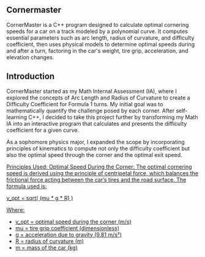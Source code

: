 ## Cornermaster
CornerMaster is a C++ program designed to calculate optimal cornering speeds for a car on a track modeled by a polynomial curve. It computes essential parameters such as arc length, radius of curvature, and difficulty coefficient, then uses physical models to determine optimal speeds during and after a turn, factoring in the car's weight, tire grip, acceleration, and elevation changes.

## Introduction

CornerMaster started as my Math Internal Assessment (IA), where I explored the concepts of Arc Length and Radius of Curvature to create a Difficulty Coefficient for Formula 1 turns. My initial goal was to mathematically quantify the challenge posed by each corner. After self-learning C++, I decided to take this project further by transforming my Math IA into an interactive program that calculates and presents the difficulty coefficient for a given curve.

As a sophomore physics major, I expanded the scope by incorporating principles of kinematics to compute not only the difficulty coefficient but also the optimal speed through the corner and the optimal exit speed.

<u>Principles Used:<u>
Optimal Speed During the Corner: The optimal cornering speed is derived using the principle of centripetal force, which balances the frictional force acting between the car’s tires and the road surface. The formula used is:

v_opt = sqrt( (mu * g * R) )

Where:
- v_opt = optimal speed during the corner (m/s)
- mu = tire grip coefficient (dimensionless)
- g = acceleration due to gravity (9.81 m/s²)
- R = radius of curvature (m)
- m = mass of the car (kg)
